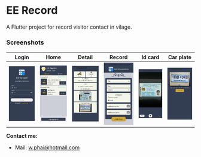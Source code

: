# EE Record

A Flutter project for record visitor contact in vilage.

### Screenshots

| Login                                                                                                                                      | Home                                                                                                                                        | Detail                                                                                                                                      | Record                                                                                                                                      | Id card                                                                                                                                          | Car plate                                                                                                                                         |
| ------------------------------------------------------------------------------------------------------------------------------------------ | ------------------------------------------------------------------------------------------------------------------------------------------- | ------------------------------------------------------------------------------------------------------------------------------------------- | ------------------------------------------------------------------------------------------------------------------------------------------- | ------------------------------------------------------------------------------------------------------------------------------------------------ | ------------------------------------------------------------------------------------------------------------------------------------------------- |
| <img src="https://github.com/PhaiWisit/Flutter-App-EErecord-with-Provider/blob/main/screenshorts/eerecord_screenshot_login.jpg?raw=true" > | <img src="https://github.com/PhaiWisit/Flutter-App-EErecord-with-Provider/blob/main/screenshorts/eerecord_screenshot_active.jpg?raw=true" > | <img src="https://github.com/PhaiWisit/Flutter-App-EErecord-with-Provider/blob/main/screenshorts/eerecord_screenshot_detail.jpg?raw=true" > | <img src="https://github.com/PhaiWisit/Flutter-App-EErecord-with-Provider/blob/main/screenshorts/eerecord_screenshot_record.jpg?raw=true" > | <img src="https://github.com/PhaiWisit/Flutter-App-EErecord-with-Provider/blob/main/screenshorts/eerecord_screenshot_take_idcard.jpg?raw=true" > | <img src="https://github.com/PhaiWisit/Flutter-App-EErecord-with-Provider/blob/main/screenshorts/eerecord_screenshot_result_plate.jpg?raw=true" > |

<!-- <p align="center">
  <img src="https://github.com/PhaiWisit/Flutter-App-EErecord-with-Provider/blob/main/screenshorts/flutter_01.png?raw=true" width="350">
  <br/>
  <br/>
  <img src="https://github.com/PhaiWisit/Flutter-App-EErecord-with-Provider/blob/main/screenshorts/flutter_02.png?raw=true" width="350">
  <br/>
  <br/>
  <img src="https://github.com/PhaiWisit/Flutter-App-EErecord-with-Provider/blob/main/screenshorts/flutter_03.jpg?raw=true" width="350">
</p> -->

**Contact me:**

- Mail: <a href="mailto:w.phai@hotmail.com">w.phai@hotmail.com</a>
